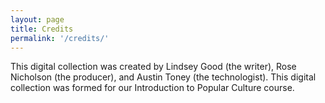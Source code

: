 ```yaml
---
layout: page
title: Credits
permalink: '/credits/'
---
```


This digital collection was created by Lindsey Good (the writer), Rose Nicholson (the producer), and Austin Toney (the technologist). This digital collection was formed for our Introduction to Popular Culture course. 

